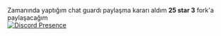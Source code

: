 Zamanında yaptığım chat guardı paylaşma kararı aldım **25 star 3** fork'a paylaşacağım  
[![Discord Presence](https://lanyard-profile-readme.vercel.app/api/482541644944506880)](https://discord.com/users/482541644944506880)
